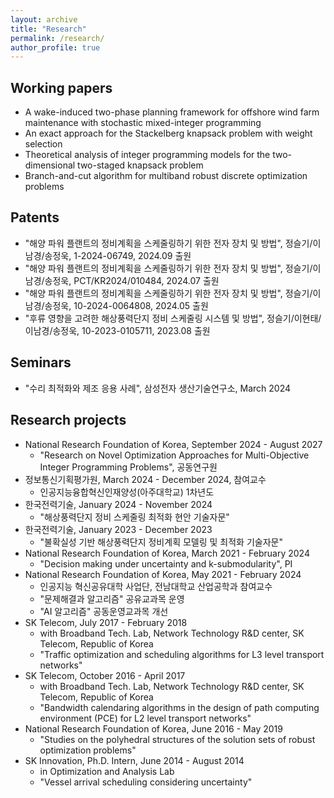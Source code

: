 ```yaml
---
layout: archive
title: "Research"
permalink: /research/
author_profile: true
---
```

## **Working papers**
- A wake-induced two-phase planning framework for offshore wind farm maintenance with stochastic mixed-integer programming
- An exact approach for the Stackelberg knapsack problem with weight selection
- Theoretical analysis of integer programming models for the two-dimensional two-staged knapsack problem
- Branch-and-cut algorithm for multiband robust discrete optimization problems

## **Patents**
- "해양 파워 플랜트의 정비계획을 스케줄링하기 위한 전자 장치 및 방법", 정슬기/이남경/송정욱, 1-2024-06749, 2024.09 출원
- "해양 파워 플랜트의 정비계획을 스케줄링하기 위한 전자 장치 및 방법", 정슬기/이남경/송정욱, PCT/KR2024/010484, 2024.07 출원
- "해양 파워 플랜트의 정비계획을 스케줄링하기 위한 전자 장치 및 방법", 정슬기/이남경/송정욱, 10-2024-0064808, 2024.05 출원
- "후류 영향을 고려한 해상풍력단지 정비 스케줄링 시스템 및 방법", 정슬기/이현태/이남경/송정욱, 10-2023-0105711, 2023.08 출원

## **Seminars**
- "수리 최적화와 제조 응용 사례", 삼성전자 생산기술연구소, March 2024

## **Research projects**
- National Research Foundation of Korea, September 2024 - August 2027
  - "Research on Novel Optimization Approaches for Multi-Objective Integer Programming Problems", 공동연구원
- 정보통신기획평가원, March 2024 - December 2024, 참여교수
  - 인공지능융합혁신인재양성(아주대학교) 1차년도
- 한국전력기술, January 2024 - November 2024
  - "해상풍력단지 정비 스케줄링 최적화 현안 기술자문"  
- 한국전력기술, January 2023 - December 2023
  - "불확실성 기반 해상풍력단지 정비계획 모델링 및 최적화 기술자문"
- National Research Foundation of Korea, March 2021 - February 2024
  - "Decision making under uncertainty and k-submodularity", PI
- National Research Foundation of Korea, May 2021 - February 2024
  - 인공지능 혁신공유대학 사업단, 전남대학교 산업공학과 참여교수
  - "문제해결과 알고리즘" 공유교과목 운영
  - "AI 알고리즘" 공동운영교과목 개선
- SK Telecom, July 2017 - February 2018
  - with Broadband Tech. Lab, Network Technology R&D center, SK Telecom, Republic of Korea
  - "Traffic optimization and scheduling algorithms for L3 level transport networks"
- SK Telecom, October 2016 - April 2017
  - with Broadband Tech. Lab, Network Technology R&D center, SK Telecom, Republic of Korea
  - "Bandwidth calendaring algorithms in the design of path computing environment (PCE) for L2 level transport networks"
- National Research Foundation of Korea, June 2016 - May 2019
  - "Studies on the polyhedral structures of the solution sets of robust optimization problems"
- SK Innovation, Ph.D. Intern, June 2014 - August 2014
  - in Optimization and Analysis Lab
  - "Vessel arrival scheduling considering uncertainty"

